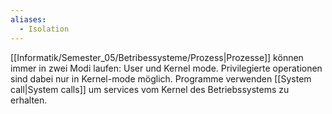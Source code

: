 ```yaml
---
aliases:
  - Isolation
---
```

[[Informatik/Semester_05/Betribessysteme/Prozess|Prozesse]] können immer in zwei Modi laufen: User und Kernel mode.
Privilegierte operationen sind dabei nur in Kernel-mode möglich.
Programme verwenden [[System call|System calls]] um services vom Kernel des Betriebssystems zu erhalten.